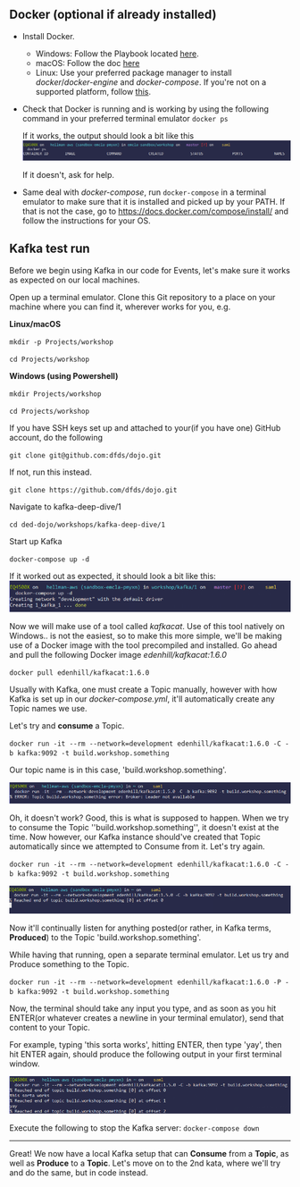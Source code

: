 ## Docker (optional if already installed)
* Install Docker.
  * Windows: Follow the Playbook located [here](https://wiki.dfds.cloud/en/playbooks/install/docker).
  * macOS: Follow the doc [here](https://docs.docker.com/docker-for-mac/install/)
  * Linux: Use your preferred package manager to install *docker*/*docker-engine* and *docker-compose*. If you're not on a supported platform, follow [this](https://docs.docker.com/install/linux/docker-ce/binaries/).

* Check that Docker is running and is working by using the following command in your preferred terminal emulator ```docker ps```
  
  If it works, the output should look a bit like this
  ![docker ps screenshot](img/01.png)

  If it doesn't, ask for help.

* Same deal with *docker-compose*, run `docker-compose` in a terminal emulator to make sure that it is installed and picked up by your PATH. If that is not the case, go to https://docs.docker.com/compose/install/ and follow the instructions for your OS.


## Kafka test run
Before we begin using Kafka in our code for Events, let's make sure it works as expected on our local machines.

Open up a terminal emulator. Clone this Git repository to a place on your machine where you can find it, wherever works for you, e.g.

**Linux/macOS**

`mkdir -p Projects/workshop`

`cd Projects/workshop`


**Windows (using Powershell)**

`mkdir Projects/workshop`

`cd Projects/workshop`


If you have SSH keys set up and attached to your(if you have one) GitHub account, do the following

`git clone git@github.com:dfds/dojo.git`

If not, run this instead.

`git clone https://github.com/dfds/dojo.git` 

Navigate to kafka-deep-dive/1

`cd ded-dojo/workshops/kafka-deep-dive/1 `

Start up Kafka

`docker-compose up -d`

If it worked out as expected, it should look a bit like this:
![docker-compose up](img/02.png)

Now we will make use of a tool called *kafkacat*. Use of this tool natively on Windows.. is not the easiest, so to make this more simple, we'll be making use of a Docker image with the tool precompiled and installed. Go ahead and pull the following Docker image *edenhill/kafkacat:1.6.0*

`docker pull edenhill/kafkacat:1.6.0`

Usually with Kafka, one must create a Topic manually, however with how Kafka is set up in our *docker-compose.yml*, it'll automatically create any Topic names we use.

Let's try and **consume** a Topic.

`docker run -it --rm --network=development edenhill/kafkacat:1.6.0 -C -b kafka:9092 -t build.workshop.something`

Our topic name is in this case, 'build.workshop.something'.

![kafka consume 01](img/03.png)

Oh, it doesn't work? Good, this is what is supposed to happen. When we try to consume the Topic ''build.workshop.something'', it doesn't exist at the time. Now however, our Kafka instance should've created that Topic automatically since we attempted to Consume from it. Let's try again.

`docker run -it --rm --network=development edenhill/kafkacat:1.6.0 -C -b kafka:9092 -t build.workshop.something`

![kafka consume 02](img/04.png)

Now it'll continually listen for anything posted(or rather, in Kafka terms, **Produced**) to the Topic 'build.workshop.something'.

While having that running, open a separate terminal emulator. Let us try and Produce something to the Topic.

`docker run -it --rm --network=development edenhill/kafkacat:1.6.0 -P -b kafka:9092 -t build.workshop.something`

Now, the terminal should take any input you type, and as soon as you hit ENTER(or whatever creates a newline in your terminal emulator), send that content to your Topic.

For example, typing 'this sorta works', hitting ENTER, then type 'yay', then hit ENTER again, should produce the following output in your first terminal window.

![kafka consume 03](img/06.png)

Execute the following to stop the Kafka server:
`docker-compose down`

---
Great! We now have a local Kafka setup that can **Consume** from a **Topic**, as well as **Produce** to a **Topic**. Let's move on to the 2nd kata, where we'll try and do the same, but in code instead.
